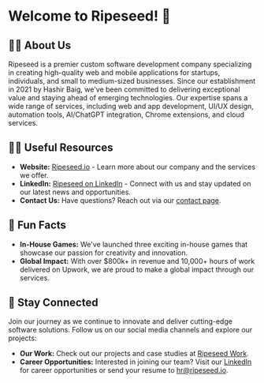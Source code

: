 # Welcome to Ripeseed! 🌱

## 🙋‍♀️ About Us

Ripeseed is a premier custom software development company specializing in creating high-quality web and mobile applications for startups, individuals, and small to medium-sized businesses. Since our establishment in 2021 by Hashir Baig, we've been committed to delivering exceptional value and staying ahead of emerging technologies. Our expertise spans a wide range of services, including web and app development, UI/UX design, automation tools, AI/ChatGPT integration, Chrome extensions, and cloud services.

## 👩‍💻 Useful Resources

- **Website:** [Ripeseed.io](http://ripeseed.io) - Learn more about our company and the services we offer.
- **LinkedIn:** [Ripeseed on LinkedIn](https://www.linkedin.com/company/ripeseed) - Connect with us and stay updated on our latest news and opportunities.
- **Contact Us:** Have questions? Reach out via our [contact page](https://ripeseed.io/contact-us).

## 🍿 Fun Facts

- **In-House Games:** We've launched three exciting in-house games that showcase our passion for creativity and innovation.
- **Global Impact:** With over $800k+ in revenue and 10,000+ hours of work delivered on Upwork, we are proud to make a global impact through our services.

## 🧙 Stay Connected

Join our journey as we continue to innovate and deliver cutting-edge software solutions. Follow us on our social media channels and explore our projects:

- **Our Work:** Check out our projects and case studies at [Ripeseed Work](https://ripeseed.io/our-work).
- **Career Opportunities:** Interested in joining our team? Visit our [LinkedIn](https://www.linkedin.com/company/ripeseed) for career opportunities or send your resume to [hr@ripeseed.io](mailto:hr@ripeseed.io).
